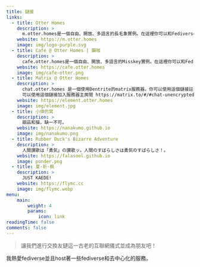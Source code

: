 ```yaml
---
title: 鏈接
links:
  - title: Otter Homes
    description: >
      m.otter.homes是一個自由、開放、多語言的長毛象實例。在這裡你可以和Fediverse中不同背景、愛好的任何人友好地交流，而免於任何政府或大公司的言論審查。
    website: https://m.otter.homes
    image: img/logo-purple.svg
  - title: Café @ Otter Homes | 獺咖
    description: >
      cafe.otter.homes是一個自由、開放、多語言的Misskey實例。在這裡你可以和Fediverse中不同背景、愛好的任何人友好地交流，而免於任何政府或大公司的言論審查。
    website: https://cafe.otter.homes
    image: img/cafe-otter.png
  - title: Matrix @ Otter Homes
    description: >
      chat.otter.homes 是一個使用Dentrite的matrix服務器。你可以使用這個鏈接註冊帳號 https://element.otter.homes.
      可以使用這個鏈接加入服務器主房間 https://matrix.to/#/#chat-unencrypted:chat.otter.homes.
    website: https://element.otter.homes
    image: img/element.jpg
  - title: 小倖的窝
    description: >
      甜品和猫，缺一不可。
    website: https://nanakumo.github.io
    image: img/nanakumo.png
  - title: Rubber Duck's Bizarre Adventure
    description: >
      人間讃歌は「勇気」の讃歌ッ。人間のすばらしさは勇気のすばらしさ！。
    website: https://falasool.github.io
    image: ponder.png
  - title: 夏·祈·枫
    description: >
      JUST KAEDE!
    website: https://flymc.cc
    image: img/flymc.webp
menu:
    main:
        weight: 4
        params:
            icon: link
readingTime: false
comments: false
---
```


> 讓我們進行交換友鏈這一古老的互聯網儀式並成為朋友吧！

我熱愛fediverse並且host著一些fediverse和去中心化的服務。

